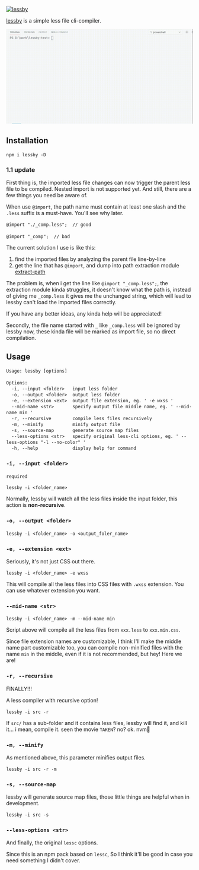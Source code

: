 [![lessby](https://github.com/jw-12138/lessby/actions/workflows/node.js.yml/badge.svg)](https://github.com/jw-12138/lessby/actions/workflows/node.js.yml)

[lessby](https://github.com/jw-12138/lessby/) is a simple less file cli-compiler.

![Exsample](vid/sample.gif)

## Installation

```
npm i lessby -D
```

### 1.1 update

First thing is, the imported less file changes can now trigger the parent less file to be compiled. Nested import is not supported yet. And still, there are a few things you need be aware of.

When use `@import`, the path name must contain at least one slash and the `.less` suffix is a must-have. You'll see why later.

```less
@import "./_comp.less";  // good

@import "_comp";  // bad
```

The current solution I use is like this:

1. find the imported files by analyzing the parent file line-by-line
2. get the line that has `@import`, and dump into path extraction module [extract-path](https://www.npmjs.com/package/extract-path)

The problem is, when i get the line like `@import "_comp.less";`, the extraction module kinda struggles, it doesn't know what the path is, instead of giving me `_comp.less` it gives me the unchanged string, which will lead to lessby can't load the imported files correctly. 

If you have any better ideas, any kinda help will be appreciated!

Secondly, the file name started with `_` like `_comp.less` will be ignored by lessby now, these kinda file will be marked as import file, so no direct compilation.

## Usage

```text
Usage: lessby [options]

Options:
  -i, --input <folder>   input less folder
  -o, --output <folder>  output less folder
  -e, --extension <ext>  output file extension, eg. ' -e wxss '
  --mid-name <str>       specify output file middle name, eg. ' --mid-name min '
  -r, --recursive        compile less files recursively
  -m, --minify           minify output file
  -s, --source-map       generate source map files
  --less-options <str>   specify original less-cli options, eg. ' --less-options "-l --no-color" '
  -h, --help             display help for command
```

### `-i, --input <folder>`

`required`  
```shell
lessby -i <folder_name>
```

Normally, lessby will watch all the less files inside the input folder, this action is **non-recursive**.

### `-o, --output <folder>`

```shell
lessby -i <folder_name> -o <output_foler_name>
```

### `-e, --extension <ext>`

Seriously, it's not just CSS out there.

```shell
lessby -i <folder_name> -e wxss
```

This will compile all the less files into CSS files with `.wxss` extension. You can use whatever extension you want.

### `--mid-name <str>`

```shell
lessby -i <folder_name> -m --mid-name min
```

Script above will compile all the less files from `xxx.less` to `xxx.min.css`.

Since file extension names are customizable, I think I'll make the middle name part customizable too, you can compile non-minified files with the name `min` in the middle, even if it is not recommended, but hey! Here we are!

### `-r, --recursive`

FINALLY!!!  

A less compiler with recursive option!

```shell
lessby -i src -r
```

If `src/` has a sub-folder and it contains less files, lessby will find it, and kill it... i mean, compile it. seen the movie `TAKEN`? no? ok. nvm🌝

### `-m, --minify`

As mentioned above, this parameter minifies output files.

```shell
lessby -i src -r -m
```

### `-s, --source-map`

lessby will generate source map files, those little things are helpful when in development.

```shell
lessby -i src -s
```

### `--less-options <str>`

And finally, the original `lessc` options.  

Since this is an npm pack based on `lessc`, So I think it'll be good in case you need something I didn't cover.
